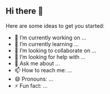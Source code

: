## Hi there 👋

Here are some ideas to get you started:

- 🔭 I’m currently working on ...
- 🌱 I’m currently learning ...
- 👯 I’m looking to collaborate on ...
- 🤔 I’m looking for help with ...
- 💬 Ask me about ...
- 📫 How to reach me: ...
- 😄 Pronouns: ...
- ⚡ Fun fact: ...

<!--
**aftonhartmann333253/aftonhartmann333253** is a ✨ _special_ ✨ repository because its `README.md` (this file) appears on your GitHub profile.

-->
